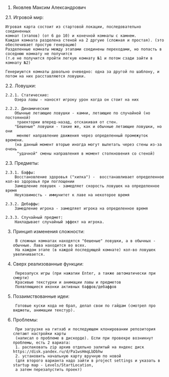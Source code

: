 1. Яковлев Максим Александрович

2.1. Игровой мир:

	Игровая карта состоит из стартовой локации, последовательно соединенных 
	комнат (этапов) (от 6 до 10) и конечной комнаты с камнем.
	Каждая комната разделена стеной на 2 дргуие (сложная и простая). (это обеспечивает простую генерацию)
	Разделенные комнаты между этапами соединены переходами, но попасть в соседнюю комнату не получится
	(т.е не получится пройти легкую комнату №1 и потом сзади зайти в комнату №2)
	
 	Генериуются комнаты довольно очеведно: одна за другой по шаблону, и потом на них расставляются ловушки.


2.2. Ловушки:

	2.2.1. Статические:
		Озера лавы - наносят игроку урон когда он стоит на них

	2.2.2. Динамические
		Обычные летающие ловушки - камни, летающие по случайной (но постоянной)
		 траектории вперед-назад, отскакивая от стен.
		"Бешеные" ловушки - такие же, как и обычные летающие ловушки, но они
		 меняют направление движения через определенный промежуток времени.
		(на данный момент вторые иногда могут вылетать через стены из-за очень
		 "удачной" смены направления в момент столкновения со стеной)


2.3. Предметы:

	2.3.1. Баффы:
		Восстановление здоровья ("хилка") -  восстанавливает определенное кол-во здоровья при поглощении
		Замедление ловушек - замедляет скорость ловушек на определенное время
		Неуязвимость - иммунитет к лаве на некоторое время
	
	2.3.2. Дебаффы:
		Замедление игрока - замедляет игрока на определенное время

	2.3.3. Случайный предмет:
		Накладывает случайный эффект на игрока.


3. Принцип изменения сложности:
		
		В сложных комнатах находятся "бешеные" ловушки, а в обычных - обычные. Лава находится во всех.
		На каждом этапе (в каждой последующей комнате) кол-во ловушек увеличивается.


4. Сверх реализованные функции:

		Перезапуск игры (при нажатии Enter, а также автоматически при смерти)
		Красивые текстурки и анимации лавы и предметов
		Появляющиеся иконки активных баффов/дебаффов


5. Позаимствованные идеи:
	
		Готовые куски кода не брал, делал свои по гайдам (смотрел про виджеты, анимации текстур).


6. Проблемы:
	
		При загрузке на гитхаб и последующем клонировании репозитория слетают настройки карты 
		(написал о проблеме в дискорде). Если при провекре возникнут проблемы, есть 2 вариата:
		1. распаковать zip архив отдельно залитый на яндекс диск https://disk.yandex.ru/d/Pa1wsHmqLbDbhw
		2. установить начальную карту вручную по новой
		(для второго варианта надо зайти в project settings и указать в startup map - Levels/StartLocation,
		а затем перезапустить проект)
